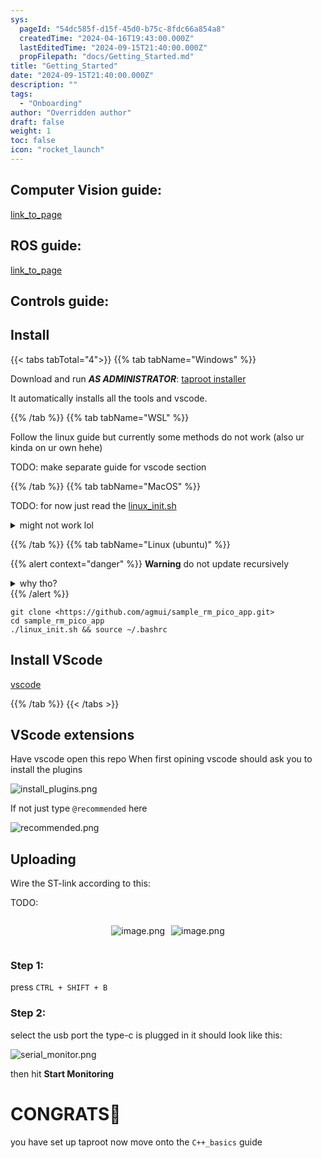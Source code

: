 ```yaml
---
sys:
  pageId: "54dc585f-d15f-45d0-b75c-8fdc66a854a8"
  createdTime: "2024-04-16T19:43:00.000Z"
  lastEditedTime: "2024-09-15T21:40:00.000Z"
  propFilepath: "docs/Getting_Started.md"
title: "Getting_Started"
date: "2024-09-15T21:40:00.000Z"
description: ""
tags:
  - "Onboarding"
author: "Overridden author"
draft: false
weight: 1
toc: false
icon: "rocket_launch"
---
```


## Computer Vision guide:

[link_to_page](86d45bc0-388b-4d26-8848-44f255f73d0e)

## ROS guide:

[link_to_page](3c76c1de-ec8f-46d6-8b0a-294005edc2d5)

## Controls guide:

## Install

{{< tabs tabTotal="4">}}
{{% tab tabName="Windows" %}}

Download and run _**AS ADMINISTRATOR**_: [taproot installer](https://github.com/Thornbots/TeachingFreshies/releases/tag/1.0)

It automatically installs all the tools and vscode.

{{% /tab %}}
{{% tab tabName="WSL" %}}

Follow the linux guide but currently some methods do not work (also ur kinda on ur own hehe)

TODO: make separate guide for vscode section

{{% /tab %}}
{{% tab tabName="MacOS" %}}

TODO: for now just read the [linux_init.sh](https://github.com/agmui/sample_rm_pico_app/blob/main/linux_init.sh)

<details>
<summary>might not work lol</summary>

`brew install libusb pkg-config`

Next install: [vscode](https://code.visualstudio.com/Download)

</details>

{{% /tab %}}
{{% tab tabName="Linux (ubuntu)" %}}

{{% alert context="danger" %}}
**Warning** do not update recursively
<details>
<summary>why tho?</summary>
There are some submodules that may go on for a while (like tinyusb) and I highly
recommend you don't need to get them.
If you want to see what submodules I update just look in `linux_init.sh`
</details>
{{% /alert %}}

```shell
git clone <https://github.com/agmui/sample_rm_pico_app.git>
cd sample_rm_pico_app
./linux_init.sh && source ~/.bashrc
```

## Install VScode

[vscode](https://code.visualstudio.com/Download)

{{% /tab %}}
{{< /tabs >}}

## VScode extensions

Have vscode open this repo
When first opining vscode should ask you to install the plugins

![install_plugins.png](https://prod-files-secure.s3.us-west-2.amazonaws.com/d518164a-d88e-44d1-a4ee-3adb3bd8bce0/89bd30f0-1825-4e77-867b-0a41ce370880/install_plugins.png?X-Amz-Algorithm=AWS4-HMAC-SHA256&X-Amz-Content-Sha256=UNSIGNED-PAYLOAD&X-Amz-Credential=ASIAZI2LB466X3TVZO3E%2F20250205%2Fus-west-2%2Fs3%2Faws4_request&X-Amz-Date=20250205T200845Z&X-Amz-Expires=3600&X-Amz-Security-Token=IQoJb3JpZ2luX2VjEDIaCXVzLXdlc3QtMiJHMEUCIQCX9mWQt1PO%2FdrPBwAsFYp%2BX40601POZLug6vcLN85IywIgP54bgmzsyBSDznM%2Ba5BGWg0jzGexmYRB2ETLG7xJ7EEq%2FwMIShAAGgw2Mzc0MjMxODM4MDUiDB6JWsZF5XyM2MhBhCrcA7DkzPDcGMUNFdKcXkQQZ3%2BIGv%2FbdcI7FdBTwXk%2FsToyX42usLeRo2J54KP0VdRy8FdP9CGMrikdqsxrrLdAOBsiPWwCfYgiEJxKMpy36hHRVZ%2F%2FQN2MYImsFsst5ccgG8RjDoGwjKQ0aYNSxNwmYB4rWl3wi9W%2FK2oeLl%2BxlBsXsvnjk%2F8UPFzylq8FiFibqFH%2FJFCvicH5QrtUEVFS%2B79E9etYR9LbZXLi8YL8ISZ5jZCAfIEeEtBvsxi1ogcCPa1daj1SjdcVVkqEhuN0Vcjn6LudpbCgplZLY0AsO9cjOhkPmNIWjr8WbfUK%2BOt9n0HWJ1C1qik%2FonuI613q%2FjPlKGoWT%2Ff39rkJCQQqDgeNwwQyKtR6XL0Qs7FpCHpOzvcGQ8MMZgdWZYqKYqkf3QagjCAX8E42jP1rcJgMA2zZT%2FVjFMaFyXPIQaKxV%2FqqSOXpaAVwhPyvNBQTkKd%2FYbzuxQxvAVLLuzdisST6INv%2FkPF09fCCXDGaHspbY0p5iaTDQFT5WHnea1oNb0KN6LUEjcAlppLqXTLMGR8nfUL2h9HVRt1ad6DYDC0vSLERuUm7p9M%2BzPTUWMpKVTi4bX3Cw0rEW1n%2FcttdGH2sUpZmoRR5ocxiIjrw0DppMJy8jr0GOqUBtbrGg%2BS%2Bm0Fjz30RHJ693iNKuiRDvzeheokY0PWWYs5%2BN87DBTpnQQwB11KpZLx8Wb%2F20TJQbRWhXOUae6YGz3h1U0r2XmZoklvvMgg3x%2B%2BX91QUA1UsXFi219C1Ccrw70T%2FyyDhgHiHlhwuS6mWt%2BJ5WpXURlbfZzzvYKOeW42yY9iFiNJvIKpfXMz9GQpjBsrPR8wCdlRt9iWvJgjofxHjU3Dl&X-Amz-Signature=f48f728b04a0698c201128362e4d11c5cceebcf0a0cc2a63ed611cfa2d2c4117&X-Amz-SignedHeaders=host&x-id=GetObject)

If not just type `@recommended` here  

![recommended.png](https://prod-files-secure.s3.us-west-2.amazonaws.com/d518164a-d88e-44d1-a4ee-3adb3bd8bce0/61e661e9-5d85-4dfc-be0d-8d2097a5e793/recommended.png?X-Amz-Algorithm=AWS4-HMAC-SHA256&X-Amz-Content-Sha256=UNSIGNED-PAYLOAD&X-Amz-Credential=ASIAZI2LB466X3TVZO3E%2F20250205%2Fus-west-2%2Fs3%2Faws4_request&X-Amz-Date=20250205T200845Z&X-Amz-Expires=3600&X-Amz-Security-Token=IQoJb3JpZ2luX2VjEDIaCXVzLXdlc3QtMiJHMEUCIQCX9mWQt1PO%2FdrPBwAsFYp%2BX40601POZLug6vcLN85IywIgP54bgmzsyBSDznM%2Ba5BGWg0jzGexmYRB2ETLG7xJ7EEq%2FwMIShAAGgw2Mzc0MjMxODM4MDUiDB6JWsZF5XyM2MhBhCrcA7DkzPDcGMUNFdKcXkQQZ3%2BIGv%2FbdcI7FdBTwXk%2FsToyX42usLeRo2J54KP0VdRy8FdP9CGMrikdqsxrrLdAOBsiPWwCfYgiEJxKMpy36hHRVZ%2F%2FQN2MYImsFsst5ccgG8RjDoGwjKQ0aYNSxNwmYB4rWl3wi9W%2FK2oeLl%2BxlBsXsvnjk%2F8UPFzylq8FiFibqFH%2FJFCvicH5QrtUEVFS%2B79E9etYR9LbZXLi8YL8ISZ5jZCAfIEeEtBvsxi1ogcCPa1daj1SjdcVVkqEhuN0Vcjn6LudpbCgplZLY0AsO9cjOhkPmNIWjr8WbfUK%2BOt9n0HWJ1C1qik%2FonuI613q%2FjPlKGoWT%2Ff39rkJCQQqDgeNwwQyKtR6XL0Qs7FpCHpOzvcGQ8MMZgdWZYqKYqkf3QagjCAX8E42jP1rcJgMA2zZT%2FVjFMaFyXPIQaKxV%2FqqSOXpaAVwhPyvNBQTkKd%2FYbzuxQxvAVLLuzdisST6INv%2FkPF09fCCXDGaHspbY0p5iaTDQFT5WHnea1oNb0KN6LUEjcAlppLqXTLMGR8nfUL2h9HVRt1ad6DYDC0vSLERuUm7p9M%2BzPTUWMpKVTi4bX3Cw0rEW1n%2FcttdGH2sUpZmoRR5ocxiIjrw0DppMJy8jr0GOqUBtbrGg%2BS%2Bm0Fjz30RHJ693iNKuiRDvzeheokY0PWWYs5%2BN87DBTpnQQwB11KpZLx8Wb%2F20TJQbRWhXOUae6YGz3h1U0r2XmZoklvvMgg3x%2B%2BX91QUA1UsXFi219C1Ccrw70T%2FyyDhgHiHlhwuS6mWt%2BJ5WpXURlbfZzzvYKOeW42yY9iFiNJvIKpfXMz9GQpjBsrPR8wCdlRt9iWvJgjofxHjU3Dl&X-Amz-Signature=5cc771661ca53e0c51bde412e7bfe53dea9fbef921dc1ab4a62f803af573c5c3&X-Amz-SignedHeaders=host&x-id=GetObject)

## Uploading

Wire the ST-link according to this:

TODO:

<div style="display: flex;flex-direction: row; column-gap:10px; max-width: 630px;justify-content: center;">
<div>

![image.png](https://prod-files-secure.s3.us-west-2.amazonaws.com/d518164a-d88e-44d1-a4ee-3adb3bd8bce0/210ecb78-1116-4d7b-b9b7-2292f66fa2c2/image.png?X-Amz-Algorithm=AWS4-HMAC-SHA256&X-Amz-Content-Sha256=UNSIGNED-PAYLOAD&X-Amz-Credential=ASIAZI2LB466R6UPAXCS%2F20250205%2Fus-west-2%2Fs3%2Faws4_request&X-Amz-Date=20250205T200926Z&X-Amz-Expires=3600&X-Amz-Security-Token=IQoJb3JpZ2luX2VjEDIaCXVzLXdlc3QtMiJIMEYCIQC67i6loJORAt2E2bux%2B81w3DEljs2ajVUo2bGQ5%2FR2HQIhAKYj5NeYCs7ghCZo76d9yQ7Ciy4FIEIW0U1fbWwPkPmuKv8DCEoQABoMNjM3NDIzMTgzODA1Igyab7nmQwuZQ6lUK0gq3AMWdPCTGbdZQZ2R67qzT%2F%2BfG36DNCIv%2BpVHMiJbmPY%2BkS%2FXAXmztD8bkJ36auvxkZF9gfEK8D4QetqpIetow6wlUmAOrQs5kGiP6%2F%2F%2BXXwoPtFfMh3F5P9zVESOhGKuZrK0RpUqaCRnuCZ4bIiF6nM2pobC%2F37jaDdVpIIrUsIHRdh4X8SPUbgxYycXcjdO08f6eLOXKXKL10pPfO0kgiWHfVZqftPRJFBsaV22UVnjFxyNpKKG7kSDeOu1ieDX6G%2FwqiQjc%2FPG9i0t96I9cwe6aCwMDP%2FtO3IYyCDmywzP2DWAgGbpb3yDEQvNFnzZQBWfV2rMZ9HQ%2BePJ5hYaHHeAMAsOCXEHk6HKjYpAr0lfpOrlAR94XmK7MbIr3Wa4k%2BGK5Njd%2B5pw2upyTxi6Vo5TW3c6RCywGo%2BwtJTHWKG2Yvgh6nScJppsKG2Q4stLHVQzToXFlEGzf3qHOFqOj0CifTB2HYch3vNN0aOJZjFL71eCHmpKq9uAYrpt%2B%2BK4pnvswJQFo%2F4mKPn4e0YGa%2FSSwziFWjAL4h4HiYjwTmiwoUSLtQWhqlX2NsH%2B1rrUgQ1V24E0YkLuV9gxQo%2F8Z9rOtc7l%2FpfBXZP8s88HcmtHw6f3vAMh30SJ3tz9IjC%2Fu469BjqkAVms4Lw8kJq0BI3okcspeI7xnAooEpxGhoeRnxGCkF2otyAJSKA80UYSon1hs1CESVE8cF1%2Bfy9fx6ThkiAwIqwEAYtZS%2BcOzAWDd%2BlE1UWVhZE0kUGTYLx%2BNXWzgdkM%2FN1w6P7l04fD55BgFqX1VRttppTFmDGq%2FR6KwF%2Bf%2Bo7MLSnJyot8FGw11jADKEAlw6k6A6KERD7w6aFfwEjIU7znUJsj&X-Amz-Signature=88d82e7eadd900b9cb33a74a4eb4730b07698ad0587e8e74e72f622f2df4fddd&X-Amz-SignedHeaders=host&x-id=GetObject)

</div>
<div>

![image.png](https://prod-files-secure.s3.us-west-2.amazonaws.com/d518164a-d88e-44d1-a4ee-3adb3bd8bce0/33a0fd0f-8ca6-4a86-8e09-26e95ded1fff/image.png?X-Amz-Algorithm=AWS4-HMAC-SHA256&X-Amz-Content-Sha256=UNSIGNED-PAYLOAD&X-Amz-Credential=ASIAZI2LB466RRWVGKL6%2F20250205%2Fus-west-2%2Fs3%2Faws4_request&X-Amz-Date=20250205T200927Z&X-Amz-Expires=3600&X-Amz-Security-Token=IQoJb3JpZ2luX2VjEDIaCXVzLXdlc3QtMiJHMEUCIBTaFTkrMAtXOuXW4ro9t1Ai3BHvnImHiVLx%2BK77t1C0AiEAyExrDtpZcdE84fIlZPdgCKTMXSFO%2FshoLuX26iyxshEq%2FwMIShAAGgw2Mzc0MjMxODM4MDUiDKhdryZ3ZbvH%2BM1GVCrcAyBuFeQ3AcPu9eg1suz%2Fj%2BI58qGJ37W91coroqfuh5Ls%2FpXTF4n1zsBU2CB3sjuHq4UstLwWZR18ih80pNyNZ5qKHTiyDuX5N0Gy%2FAD24dn0WrGbfqMOGg1snS0TO7myFNlnUwep14D0heHZdN8uaBrLuWJf0jIz3Q9eshky0AqZepYjifotxk51EiriGUUqPPdXEIZkjGodpimUhJ0Czq2A1JIeTNbZjnj2RHxu49MTiDY1V2iO6cljv2Z%2BUWtuc7EKAWLshBd8N6PRg4PYYW%2F1rSCAIkv1vyZcKbrAJ5DpzJxCccgYa5ElPCcvEUIubSiBbQEnJ3Bw652MYTVrH0U9szaH4epMaHNcW3nDXF%2BG%2Fx7PEzU2aau%2F%2BBxrsLgKVPTZxC5lVUVBXOTy5RewzGeIT9vEkvBo5pjiSpmwm0ua28BPb%2BLmYyGnpLDSs2BqB8fWpjISw89h1n2RrdIeKvaQ%2B6IJmmwl5fYTqxIDX1NYz5ER0R3t93sxGBisLDJzJkTr44SlR7vFtV70XiNtElW7IFyCZP%2BkP6MrY3TTRD4QkxnTuQPpGbAdN63y2HXGe%2B91thFfpJy0V0idAnZ35pMSZzZg1CwbrWULOlBpR53yHT%2F8Flyij7UgFFlmMJu8jr0GOqUBlI04aP%2FHdW%2B%2Bc43JDMO5nFuh26VSk90WMmCp4tteeMLeHrd8YBnwHVP7jDWg4uKmDOn2WRhsbvqayeKA2iYrUkQyir6e3r3WcY2Evn1LwVagQM65WslI7hLGfF%2FrkmvFucrNGEUMYWbZOnZXBnJudG2CGM%2B7e4mA138wrnK2NrKKI0jHcfd5nHVbdV7DAybF%2BC9uWGwTTrHWzCYlfa%2BujmOtsaJi&X-Amz-Signature=c03acc9df80f6aecac97ac79c55188df6e9eb201c741137bb4e4a1f74c041bd2&X-Amz-SignedHeaders=host&x-id=GetObject)

</div>
</div>

### Step 1:

press `CTRL + SHIFT + B`

### Step 2:

select the usb port the type-c is plugged in it should look like this:

![serial_monitor.png](https://prod-files-secure.s3.us-west-2.amazonaws.com/d518164a-d88e-44d1-a4ee-3adb3bd8bce0/f03f4774-05d4-4393-b6a0-d5efb6d315ab/serial_monitor.png?X-Amz-Algorithm=AWS4-HMAC-SHA256&X-Amz-Content-Sha256=UNSIGNED-PAYLOAD&X-Amz-Credential=ASIAZI2LB466X3TVZO3E%2F20250205%2Fus-west-2%2Fs3%2Faws4_request&X-Amz-Date=20250205T200845Z&X-Amz-Expires=3600&X-Amz-Security-Token=IQoJb3JpZ2luX2VjEDIaCXVzLXdlc3QtMiJHMEUCIQCX9mWQt1PO%2FdrPBwAsFYp%2BX40601POZLug6vcLN85IywIgP54bgmzsyBSDznM%2Ba5BGWg0jzGexmYRB2ETLG7xJ7EEq%2FwMIShAAGgw2Mzc0MjMxODM4MDUiDB6JWsZF5XyM2MhBhCrcA7DkzPDcGMUNFdKcXkQQZ3%2BIGv%2FbdcI7FdBTwXk%2FsToyX42usLeRo2J54KP0VdRy8FdP9CGMrikdqsxrrLdAOBsiPWwCfYgiEJxKMpy36hHRVZ%2F%2FQN2MYImsFsst5ccgG8RjDoGwjKQ0aYNSxNwmYB4rWl3wi9W%2FK2oeLl%2BxlBsXsvnjk%2F8UPFzylq8FiFibqFH%2FJFCvicH5QrtUEVFS%2B79E9etYR9LbZXLi8YL8ISZ5jZCAfIEeEtBvsxi1ogcCPa1daj1SjdcVVkqEhuN0Vcjn6LudpbCgplZLY0AsO9cjOhkPmNIWjr8WbfUK%2BOt9n0HWJ1C1qik%2FonuI613q%2FjPlKGoWT%2Ff39rkJCQQqDgeNwwQyKtR6XL0Qs7FpCHpOzvcGQ8MMZgdWZYqKYqkf3QagjCAX8E42jP1rcJgMA2zZT%2FVjFMaFyXPIQaKxV%2FqqSOXpaAVwhPyvNBQTkKd%2FYbzuxQxvAVLLuzdisST6INv%2FkPF09fCCXDGaHspbY0p5iaTDQFT5WHnea1oNb0KN6LUEjcAlppLqXTLMGR8nfUL2h9HVRt1ad6DYDC0vSLERuUm7p9M%2BzPTUWMpKVTi4bX3Cw0rEW1n%2FcttdGH2sUpZmoRR5ocxiIjrw0DppMJy8jr0GOqUBtbrGg%2BS%2Bm0Fjz30RHJ693iNKuiRDvzeheokY0PWWYs5%2BN87DBTpnQQwB11KpZLx8Wb%2F20TJQbRWhXOUae6YGz3h1U0r2XmZoklvvMgg3x%2B%2BX91QUA1UsXFi219C1Ccrw70T%2FyyDhgHiHlhwuS6mWt%2BJ5WpXURlbfZzzvYKOeW42yY9iFiNJvIKpfXMz9GQpjBsrPR8wCdlRt9iWvJgjofxHjU3Dl&X-Amz-Signature=63d953722468927220ad5ee2e8467cca4d0bfd88c86de5f96673e8c7cd1fd2e5&X-Amz-SignedHeaders=host&x-id=GetObject)

then hit **Start Monitoring**

# CONGRATS🎉

you have set up taproot now move onto the `C++_basics` guide
